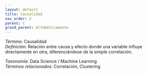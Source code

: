 ```yaml
---
layout: default
title: Causalidad
nav_order: 2
parent: C
grand_parent: Alfabéticamente
---
```


*Término:* Causalidad  
*Definición:* Relación entre causa y efecto donde una variable influye directamente en otra, diferenciándose de la simple correlación.

*Taxonomía:* Data Science / Machine Learning  
*Términos relacionados:* Correlación, Clustering
